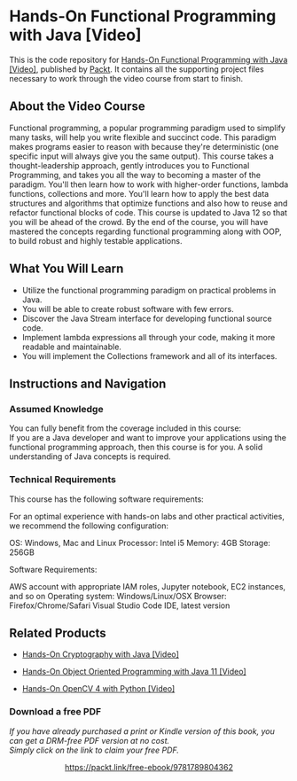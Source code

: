 # Hands-On Functional Programming with Java [Video]
This is the code repository for [Hands-On Functional Programming with Java [Video]](https://www.packtpub.com/application-development/hands-functional-programming-java-video?utm_source=github&utm_medium=repository&utm_campaign=9781789804362), published by [Packt](https://www.packtpub.com/?utm_source=github). It contains all the supporting project files necessary to work through the video course from start to finish.
## About the Video Course
Functional programming, a popular programming paradigm used to simplify many tasks, will help you write flexible and succinct code. This paradigm makes programs easier to reason with because they're deterministic (one specific input will always give you the same output).
This course takes a thought-leadership approach, gently introduces you to Functional Programming, and takes you all the way to becoming a master of the paradigm. You'll then learn how to work with higher-order functions, lambda functions, collections and more. You'll learn how to apply the best data structures and algorithms that optimize functions and also how to reuse and refactor functional blocks of code. This course is updated to Java 12 so that you will be ahead of the crowd. 
By the end of the course, you will have mastered the concepts regarding functional programming along with OOP, to build robust and highly testable applications.

<H2>What You Will Learn</H2>
<DIV class=book-info-will-learn-text>
<UL>
<LI>Utilize the functional programming paradigm on practical problems in Java. 
<LI>You will be able to create robust software with few errors. 
<LI>Discover the Java Stream interface for developing functional source code. 
<LI>Implement lambda expressions all through your code, making it more readable and maintainable. 
<LI>You will implement the Collections framework and all of its interfaces. 
</LI></UL></DIV>

## Instructions and Navigation
### Assumed Knowledge
You can fully benefit from the coverage included in this course:<br/>
If you are a Java developer and want to improve your applications using the functional programming approach, then this course is for you. A solid understanding of Java concepts is required.
### Technical Requirements
This course has the following software requirements:<br/>

For an optimal experience with hands-on labs and other practical activities, we recommend the following configuration:

OS:  Windows, Mac and Linux
Processor: Intel i5
Memory: 4GB
Storage: 256GB

Software Requirements:

AWS account with appropriate IAM roles, Jupyter notebook, EC2 instances, and so on
Operating system: Windows/Linux/OSX
Browser: Firefox/Chrome/Safari
Visual Studio Code IDE, latest version

## Related Products
* [Hands-On Cryptography with Java [Video]](https://www.packtpub.com/application-development/hands-cryptography-java-video?utm_source=github&utm_medium=repository&utm_campaign=9781838554972)

* [Hands-On Object Oriented Programming with Java 11 [Video]](https://www.packtpub.com/application-development/hands-object-oriented-programming-java-11-video?utm_source=github&utm_medium=repository&utm_campaign=9781788997393)

* [Hands-On OpenCV 4 with Python [Video]](https://www.packtpub.com/big-data-and-business-intelligence/hands-opencv-4-python-video?utm_source=github&utm_medium=repository&utm_campaign=9781789618464)

### Download a free PDF

 <i>If you have already purchased a print or Kindle version of this book, you can get a DRM-free PDF version at no cost.<br>Simply click on the link to claim your free PDF.</i>
<p align="center"> <a href="https://packt.link/free-ebook/9781789804362">https://packt.link/free-ebook/9781789804362 </a> </p>
